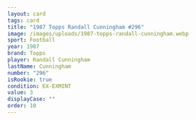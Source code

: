 ```yaml
---
layout: card
tags: card
title: "1987 Topps Randall Cunningham #296"
image: /images/uploads/1987-topps-randall-cunningham.webp
sport: Football
year: 1987
brand: Topps
player: Randall Cunningham
lastName: Cunningham
number: "296"
isRookie: true
condition: EX-EXMINT
value: 3
displayCase: ""
order: 10
---
```

